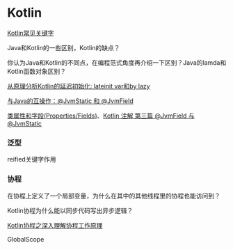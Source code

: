 # Kotlin

[Kotlin常见关键字](https://blog.csdn.net/ChrisSen/article/details/89874921)

Java和Kotlin的一些区别，Kotlin的缺点？

你认为Java和Kotlin的不同点，在编程范式角度再介绍一下区别？Java的lamda和Kotlin函数对象区别？

[从原理分析Kotlin的延迟初始化: lateinit var和by lazy](https://juejin.cn/post/6844903607817469966)

[与Java的互操作：@JvmStatic 和 @JvmField](https://www.jianshu.com/p/f46c26444b23)

[类属性和字段(Properties/Fields)](https://www.jianshu.com/p/3a0ed4118fc9)、[Kotlin 注解 第三篇 @JvmField 与 @JvmStatic](https://droidyue.com/blog/2019/12/22/kotlin-annotation-jvmfiled-and-jvmstatic-and-object/)

### 泛型

reified关键字作用

### 协程

在协程上定义了一个局部变量，为什么在其中的其他线程里的协程也能访问到？

Kotlin协程为什么能以同步代码写出异步逻辑？

[Kotlin协程之深入理解协程工作原理](https://juejin.cn/post/6890348438873964551)

GlobalScope

